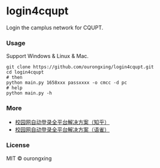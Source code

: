 # login4cqupt
Login the camplus network for CQUPT.
 
### Usage
Support Windows & Linux & Mac.
```shell
git clone https://github.com/ourongxing/login4cqupt.git
cd login4cqupt
# then
python main.py 1658xxx passxxxx -o cmcc -d pc
# help
python main.py -h
```
### More
- [校园网自动登录全平台解决方案（知乎）](https://zhuanlan.zhihu.com/p/364016452)
- [校园网自动登录全平台解决方案（语雀）](https://www.yuque.com/docs/share/3d2568d4-a465-4375-922f-5b9fe227b1cf)
### License
MIT © ourongxing
